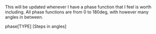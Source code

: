 This will be updated whenever I have a phase function that I feel is worth including.
All phase functions are from 0 to 180deg, with however many angles in between.

phase[TYPE] [Steps in angles]
